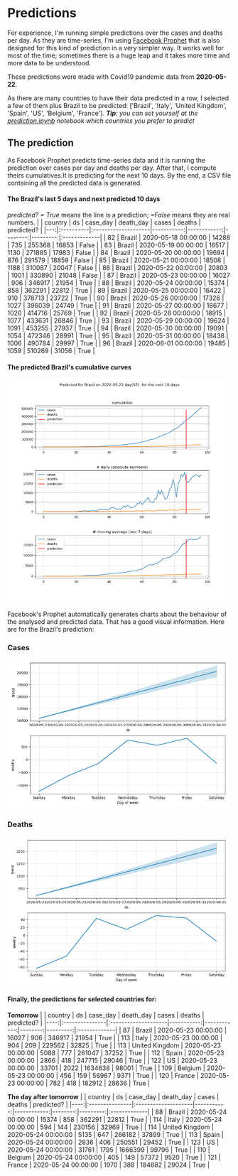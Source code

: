 # **Predictions**
For experience, I'm running simple predictions over the cases and deaths per day. As they are time-series, I'm using [Facebook Prophet](https://facebook.github.io/prophet/docs/quick_start.html) that is also designed for this kind of prediction in a very simpler way. It works well for most of the time; sometimes there is a huge leap and it takes more time and more data to be understood.

These predictions were made with Covid19 pandemic data from **2020-05-22**.

As there are many countries to have their data predicted in a row, I selected a few of them plus Brazil to be predicted:
['Brazil', 'Italy', 'United Kingdom', 'Spain', 'US', 'Belgium', 'France'].
***Tip**: you can set yourself at the *[prediction.ipynb](../prediction.ipynb)* notebook which countries you prefer to predict*


## The prediction
As Facebook Prophet predicts time-series data and it is running the prediction over cases per day and deaths per day. After that, I compute theirs cumulatives.It is predicting for the next 10 days.
By the end, a CSV file containing all the predicted data is generated.

#### The Brazil's last 5 days and next predicted 10 days
*predicted? = True* means the line is a prediction; *=False* means they are real numbers.
|    | country   | ds                  |   case_day |   death_day |   cases |   deaths | predicted?   |
|---:|:----------|:--------------------|-----------:|------------:|--------:|---------:|:-------------|
| 82 | Brazil    | 2020-05-18 00:00:00 |      14288 |         735 |  255368 |    16853 | False        |
| 83 | Brazil    | 2020-05-19 00:00:00 |      16517 |        1130 |  271885 |    17983 | False        |
| 84 | Brazil    | 2020-05-20 00:00:00 |      19694 |         876 |  291579 |    18859 | False        |
| 85 | Brazil    | 2020-05-21 00:00:00 |      18508 |        1188 |  310087 |    20047 | False        |
| 86 | Brazil    | 2020-05-22 00:00:00 |      20803 |        1001 |  330890 |    21048 | False        |
| 87 | Brazil    | 2020-05-23 00:00:00 |      16027 |         906 |  346917 |    21954 | True         |
| 88 | Brazil    | 2020-05-24 00:00:00 |      15374 |         858 |  362291 |    22812 | True         |
| 89 | Brazil    | 2020-05-25 00:00:00 |      16422 |         910 |  378713 |    23722 | True         |
| 90 | Brazil    | 2020-05-26 00:00:00 |      17326 |        1027 |  396039 |    24749 | True         |
| 91 | Brazil    | 2020-05-27 00:00:00 |      18677 |        1020 |  414716 |    25769 | True         |
| 92 | Brazil    | 2020-05-28 00:00:00 |      18915 |        1077 |  433631 |    26846 | True         |
| 93 | Brazil    | 2020-05-29 00:00:00 |      19624 |        1091 |  453255 |    27937 | True         |
| 94 | Brazil    | 2020-05-30 00:00:00 |      19091 |        1054 |  472346 |    28991 | True         |
| 95 | Brazil    | 2020-05-31 00:00:00 |      18438 |        1006 |  490784 |    29997 | True         |
| 96 | Brazil    | 2020-06-01 00:00:00 |      19485 |        1059 |  510269 |    31056 | True         |

 #### The predicted Brazil's cumulative curves
![](brazil_predictions.png)

Facebook's Prophet automatically generates charts about the behaviour of the analysed and predicted data. That has a good visual information. Here are for the Brazil's prediction:
### Cases
![](brazil_prophet_cases.png)

 ### Deaths
![](brazil_prophet_deaths.png)
#### Finally, the predictions for selected countries for:
**Tomorrow**
|     | country        | ds                  |   case_day |   death_day |   cases |   deaths | predicted?   |
|----:|:---------------|:--------------------|-----------:|------------:|--------:|---------:|:-------------|
|  87 | Brazil         | 2020-05-23 00:00:00 |      16027 |         906 |  346917 |    21954 | True         |
| 113 | Italy          | 2020-05-23 00:00:00 |        904 |         209 |  229562 |    32825 | True         |
| 113 | United Kingdom | 2020-05-23 00:00:00 |       5088 |         777 |  261047 |    37252 | True         |
| 112 | Spain          | 2020-05-23 00:00:00 |       2866 |         418 |  247715 |    29046 | True         |
| 122 | US             | 2020-05-23 00:00:00 |      33701 |        2022 | 1634638 |    98001 | True         |
| 109 | Belgium        | 2020-05-23 00:00:00 |        456 |         159 |   56967 |     9371 | True         |
| 120 | France         | 2020-05-23 00:00:00 |        782 |         418 |  182912 |    28636 | True         |

 **The day after tomorrow** 
|     | country        | ds                  |   case_day |   death_day |   cases |   deaths | predicted?   |
|----:|:---------------|:--------------------|-----------:|------------:|--------:|---------:|:-------------|
|  88 | Brazil         | 2020-05-24 00:00:00 |      15374 |         858 |  362291 |    22812 | True         |
| 114 | Italy          | 2020-05-24 00:00:00 |        594 |         144 |  230156 |    32969 | True         |
| 114 | United Kingdom | 2020-05-24 00:00:00 |       5135 |         647 |  266182 |    37899 | True         |
| 113 | Spain          | 2020-05-24 00:00:00 |       2836 |         406 |  250551 |    29452 | True         |
| 123 | US             | 2020-05-24 00:00:00 |      31761 |        1795 | 1666399 |    99796 | True         |
| 110 | Belgium        | 2020-05-24 00:00:00 |        405 |         149 |   57372 |     9520 | True         |
| 121 | France         | 2020-05-24 00:00:00 |       1970 |         388 |  184882 |    29024 | True         |